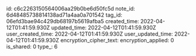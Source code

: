id: c6c2263150564006aa29b0be6d50fc5d
note_id: 6d48485738814138ad71a4aa0a701542
tag_id: 06efd3bae94c429db68197b5619afba5
created_time: 2022-04-12T01:41:59.930Z
updated_time: 2022-04-12T01:41:59.930Z
user_created_time: 2022-04-12T01:41:59.930Z
user_updated_time: 2022-04-12T01:41:59.930Z
encryption_cipher_text: 
encryption_applied: 0
is_shared: 0
type_: 6